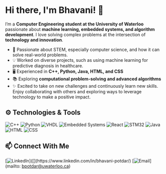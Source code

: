 # Hi there, I'm Bhavani! 👋

I’m a **Computer Engineering student at the University of Waterloo** passionate about **machine learning, embedded systems, and algorithm development**. 
I love solving complex problems at the intersection of **technology and innovation**.


- 🔭 Passionate about STEM, especially computer science, and how it can solve real-world problems.
- 💡 Worked on diverse projects, such as using machine learning for predictive diagnosis in healthcare.
- 🖥️ Experienced in **C++, Python, Java, HTML, and CSS**
- 📚 Exploring **computational problem-solving and advanced algorithms**
- ✨ Excited to take on new challenges and continuously learn new skills. Enjoy collaborating with others and exploring ways to leverage technology to make a positive impact.

## ⚙️ Technologies & Tools

![C++](https://img.shields.io/badge/-C++-00599C?style=flat-square&logo=c)
![Python](https://img.shields.io/badge/-Python-3776AB?style=flat-square&logo=python)
![VHDL](https://img.shields.io/badge/-VHDL-FF9900?style=flat-square)
![Embedded Systems](https://img.shields.io/badge/-Embedded_Systems-000000?style=flat-square&logo=raspberrypi)
![React](https://img.shields.io/badge/-React-61DAFB?style=flat-square&logo=react)
![STM32](https://img.shields.io/badge/-STM32-03234B?style=flat-square&logo=stmicroelectronics)
![Java](https://img.shields.io/badge/-Java-007396?style=flat-square&logo=java)
![HTML](https://img.shields.io/badge/-HTML-E34F26?style=flat-square&logo=html5)
![CSS](https://img.shields.io/badge/-CSS-1572B6?style=flat-square&logo=css3)

## 📫 Connect With Me

[![LinkedIn](https://img.shields.io/badge/LinkedIn-[Bhavani](https://www.linkedin.com/in/bhavani)-blue?style=flat-square&logo=linkedin)]([](https://www.linkedin.com/in/bhavani-potdar/)
[![Email](https://img.shields.io/badge/Email-bhavanipotdar29@gmail.com-red?style=flat-square&logo=gmail)](mailto: bpotdar@uwaterloo.ca)
